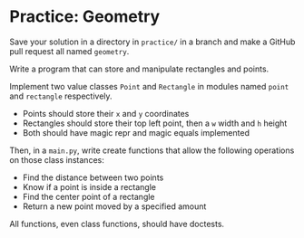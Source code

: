 # Practice: Geometry

Save your solution in a directory in `practice/` in a branch and make a GitHub pull request all named `geometry`.

Write a program that can store and manipulate rectangles and points.

Implement two value classes `Point` and `Rectangle` in modules named `point` and `rectangle` respectively.

* Points should store their `x` and `y` coordinates
* Rectangles should store their top left point, then a `w` width and `h` height
* Both should have magic repr and magic equals implemented

Then, in a `main.py`, write create functions that allow the following operations on those class instances:

* Find the distance between two points
* Know if a point is inside a rectangle
* Find the center point of a rectangle
* Return a new point moved by a specified amount

All functions, even class functions, should have doctests.
